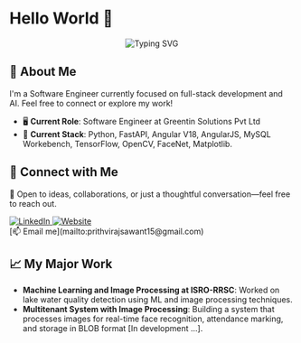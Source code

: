 # Hello World 👋
<!--
<p align="center">
  <img src="https://readme-typing-svg.demolab.com?font=Orbitron&size=20&pause=1000&color=58A6FF&center=true&lines=Hi+there!+I'm+Prithviraj+Sawant.;Software+Engineer+%7C+AI+Enthusiast+%7C+Full-Stack+Dev;Let's+build+the+future+together!" alt="Typing SVG" />
</p> -->

<p align="center">
  <img src="https://readme-typing-svg.demolab.com?font=Press+Start+2P&size=25&duration=2000&pause=800&color=FFC300&center=true&width=1500&lines=Hi+there!+I'm+Prithviraj+Sawant.;Software+Engineer;Let's+build+the+future+together!" alt="Typing SVG" />
</p>

## 🚀 About Me
I'm a Software Engineer currently focused on full-stack development and AI. Feel free to connect or explore my work!

- 🖥️ **Current Role**: Software Engineer at Greentin Solutions Pvt Ltd
- 🔧 **Current Stack**: Python, FastAPI, Angular V18, AngularJS, MySQL Workebench, TensorFlow, OpenCV, FaceNet, Matplotlib.

## 💼 Connect with Me
🤝 Open to ideas, collaborations, or just a thoughtful conversation—feel free to reach out.

<div align="left">
  <a href="https://www.linkedin.com/in/prithvirajsawant">
    <img src="https://img.shields.io/badge/Chick%20here-blue?logo=linkedin&label=Linkedin&link=https%3A%2F%2Fprithvirajsawant.github.io%2F" alt="LinkedIn" />
  </a>
  <a href="https://prithvirajsawant.github.io/">
    <img src="https://img.shields.io/badge/build-Chick%20here-brightgreen?label=Portfolio%20&link=https%3A%2F%2Fprithvirajsawant.github.io%2F" alt="Website" />
  </a>
</div>
[📫 Email me](mailto:prithvirajsawant15@gmail.com)

## 📈 My Major Work

- **Machine Learning and Image Processing at ISRO-RRSC**: Worked on lake water quality detection using ML and image processing techniques.
- **Multitenant System with Image Processing**: Building a system that processes images for real-time face recognition, attendance marking, and storage in BLOB format [In development ...].

